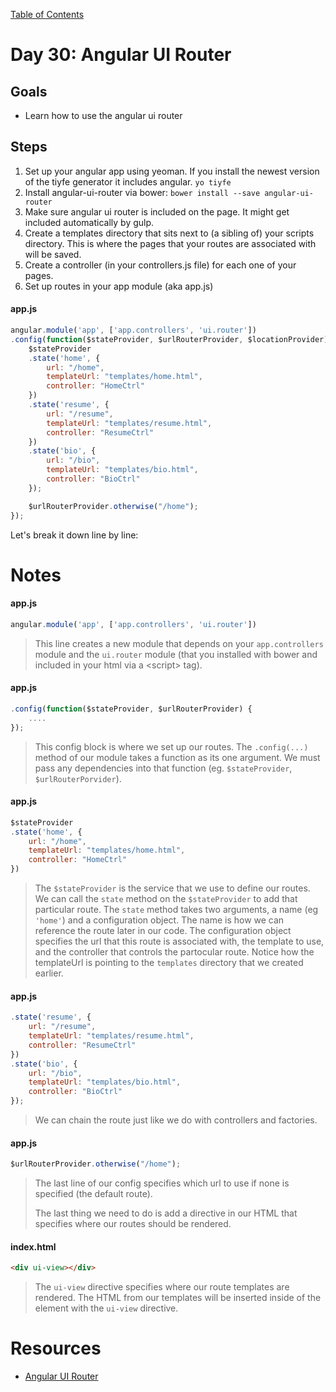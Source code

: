[Table of Contents](/README.md)

# Day 30: Angular UI Router

## Goals
* Learn how to use the angular ui router

## Steps
1. Set up your angular app using yeoman. If you install the newest version of the tiyfe generator it includes angular. `yo tiyfe`
2. Install angular-ui-router via bower: `bower install --save angular-ui-router`
3. Make sure angular ui router is included on the page. It might get included automatically by gulp.
4. Create a templates directory that sits next to (a sibling of) your scripts directory. This is where the pages that your routes are associated with will be saved.
5. Create a controller (in your controllers.js file) for each one of your pages.
6. Set up routes in your app module (aka app.js)
#### app.js
```js
angular.module('app', ['app.controllers', 'ui.router'])
.config(function($stateProvider, $urlRouterProvider, $locationProvider) {
	$stateProvider
	.state('home', {
		url: "/home",
		templateUrl: "templates/home.html",
		controller: "HomeCtrl"
	})
	.state('resume', {
		url: "/resume",
		templateUrl: "templates/resume.html",
		controller: "ResumeCtrl"
	})
	.state('bio', {
		url: "/bio",
		templateUrl: "templates/bio.html",
		controller: "BioCtrl"
	});

	$urlRouterProvider.otherwise("/home");
});
```
Let's break it down line by line:


# Notes
#### app.js
```js
angular.module('app', ['app.controllers', 'ui.router'])
```

> This line creates a new module that depends on your `app.controllers` module and the `ui.router` module (that you installed with bower and included in your html via a &lt;script&gt; tag).

#### app.js
```js
.config(function($stateProvider, $urlRouterProvider) {
	....
});
```

> This config block is where we set up our routes. The `.config(...)` method of our module takes a function as its one argument. We must pass any dependencies into that function (eg. `$stateProvider`, `$urlRouterPorvider`).

#### app.js
```js
$stateProvider
.state('home', {
	url: "/home",
	templateUrl: "templates/home.html",
	controller: "HomeCtrl"
})
```

> The `$stateProvider` is the service that we use to define our routes. We can call the `state` method on the `$stateProvider` to add that particular route. The `state` method takes two arguments, a name (eg `'home'`) and a configuration object. The name is how we can reference the route later in our code. The configuration object specifies the url that this route is associated with, the template to use, and the controller that controls the partocular route. Notice how the templateUrl is pointing to the `templates` directory that we created earlier.

#### app.js
```js
.state('resume', {
	url: "/resume",
	templateUrl: "templates/resume.html",
	controller: "ResumeCtrl"
})
.state('bio', {
	url: "/bio",
	templateUrl: "templates/bio.html",
	controller: "BioCtrl"
});
```

> We can chain the route just like we do with controllers and factories.

#### app.js
```js
$urlRouterProvider.otherwise("/home");
```

> The last line of our config specifies which url to use if none is specified (the default route).
>
> The last thing we need to do is add a directive in our HTML that specifies where our routes should be rendered.

#### index.html
```html
<div ui-view></div>
```

> The `ui-view` directive specifies where our route templates are rendered. The HTML from our templates will be inserted inside of the element with the `ui-view` directive.



# Resources
* [Angular UI Router](https://github.com/angular-ui/ui-router)